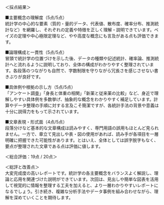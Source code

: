 ＜採点結果＞

■主要概念の理解度（5点/5点）  
統計学の中心的な要素（質的・量的データ、代表値、散布度、確率分布、推測統計など）を網羅し、それぞれの定義や特徴を正しく理解・説明できています。ベイズの定理や中心極限定理など、やや高度な概念にも言及がある点も評価できます。

■論理構成と一貫性（5点/5点）  
冒頭で統計学の位置づけを示した後、データの種類や記述統計、確率論、推測統計へと流れるように説明しており、全体の構成がわかりやすく整理されています。各段落のつながりも自然で、字数制限を守りながら冗長さを感じさせない書きぶりが良好です。

■具体例や根拠の示し方（5点/5点）  
「アンケート調査」「身長と体重の相関」「新薬と従来薬の比較」など、身近で理解しやすい具体例を多数挙げ、抽象的な概念をわかりやすく補足しています。計算やデータ整理の手順に対する言及こそ簡潔ですが、各統計手法の背景や意義は十分に説得力をもって示されています。

■文章表現・形式面（4点/5点）  
段落分けなど基本的な文章構成は読みやすく、専門用語の誤用もほとんど見られません。一方で、章立て見出しや表・図の使用があれば、読み手が各項目を一層明確に把握できた可能性があります。とはいえ、全体としては誤字脱字もなく、要点が整理された文章である点は評価に値します。

＜総合評価：19点 / 20点＞

＜総評と改善点＞  
大変完成度の高いレポートです。統計学の各主要概念をバランスよく解説し、理論と応用を関連づけた説明ができています。次回は、見出しや簡単な図表を活用して視覚的に情報を整理する工夫を加えると、より一層わかりやすいレポートになるでしょう。引き続き、複雑な分析手法やデータ事例を組み合わせながら、理解を深めていくことを期待します。